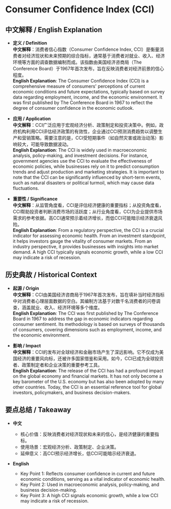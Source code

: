 # Consumer Confidence Index (CCI)

## 中文解释 / English Explanation

* **定义 / Definition**  
  **中文解释**：消费者信心指数（Consumer Confidence Index, CCI）是衡量消费者对经济现状和未来预期的综合指标，通常基于消费者对就业、收入、经济环境等方面的调查数据编制而成。该指数由美国经济咨商局（The Conference Board）于1967年首次发布，旨在反映消费者对经济前景的信心程度。  
  **English Explanation**: The Consumer Confidence Index (CCI) is a comprehensive measure of consumers' perceptions of current economic conditions and future expectations, typically based on survey data regarding employment, income, and the economic environment. It was first published by The Conference Board in 1967 to reflect the degree of consumer confidence in the economic outlook.

* **应用 / Application**  
  **中文解释**：CCI广泛应用于宏观经济分析、政策制定和投资决策中。例如，政府机构利用CCI评估经济政策的有效性，企业通过CCI预测消费趋势以调整生产和营销策略。需要注意的是，CCI受短期事件（如自然灾害或政治动荡）影响较大，可能导致数据波动。  
  **English Explanation**: The CCI is widely used in macroeconomic analysis, policy-making, and investment decisions. For instance, government agencies use the CCI to evaluate the effectiveness of economic policies, while businesses rely on it to predict consumption trends and adjust production and marketing strategies. It is important to note that the CCI can be significantly influenced by short-term events, such as natural disasters or political turmoil, which may cause data fluctuations.

* **重要性 / Significance**  
  **中文解释**：从监管角度看，CCI是评估经济健康的重要指标；从投资角度看，CCI帮助投资者判断消费市场的活跃度；从行业角度看，CCI为企业提供市场需求的参考依据。高CCI通常预示着经济增长，而低CCI可能暗示经济衰退风险。  
  **English Explanation**: From a regulatory perspective, the CCI is a crucial indicator for assessing economic health. From an investment standpoint, it helps investors gauge the vitality of consumer markets. From an industry perspective, it provides businesses with insights into market demand. A high CCI typically signals economic growth, while a low CCI may indicate a risk of recession.

## 历史典故 / Historical Context

* **起源 / Origin**  
  **中文解释**：CCI由美国经济咨商局于1967年首次发布，旨在填补当时经济指标中对消费者心理层面数据的空白。其编制方法基于对数千名消费者的问卷调查，涵盖就业、收入、经济环境等多个维度。  
  **English Explanation**: The CCI was first published by The Conference Board in 1967 to address the gap in economic indicators regarding consumer sentiment. Its methodology is based on surveys of thousands of consumers, covering dimensions such as employment, income, and the economic environment.

* **影响 / Impact**  
  **中文解释**：CCI的发布对全球经济和金融市场产生了深远影响。它不仅成为美国经济的重要风向标，还被许多国家借鉴和采用。如今，CCI已成为全球投资者、政策制定者和企业决策的重要参考工具。  
  **English Explanation**: The release of the CCI has had a profound impact on the global economy and financial markets. It has not only become a key barometer of the U.S. economy but has also been adopted by many other countries. Today, the CCI is an essential reference tool for global investors, policymakers, and business decision-makers.

## 要点总结 / Takeaway

* **中文**  
  - 核心价值：反映消费者对经济现状和未来的信心，是经济健康的重要指标。  
  - 使用场景：宏观经济分析、政策制定、企业决策。  
  - 延伸意义：高CCI预示经济增长，低CCI可能暗示经济衰退。

* **English**  
  - Key Point 1: Reflects consumer confidence in current and future economic conditions, serving as a vital indicator of economic health.  
  - Key Point 2: Used in macroeconomic analysis, policy-making, and business decision-making.  
  - Key Point 3: A high CCI signals economic growth, while a low CCI may indicate a risk of recession.